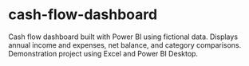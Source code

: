 # cash-flow-dashboard
Cash flow dashboard built with Power BI using fictional data. Displays annual income and expenses, net balance, and category comparisons. Demonstration project using Excel and Power BI Desktop.
